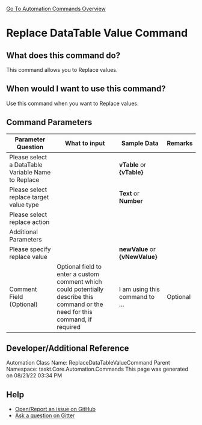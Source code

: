 <!--TITLE: Replace DataTable Value Command -->
<!-- SUBTITLE: a command in the DataTable Commands group. -->
[Go To Automation Commands Overview](/automation-commands.md)


# Replace DataTable Value Command


## What does this command do?
This command allows you to Replace values.


## When would I want to use this command?
Use this command when you want to Replace values.


## Command Parameters
| Parameter Question   	| What to input  	|  Sample Data 	| Remarks  	|
| ---                    | ---               | ---           | ---       |
|Please select a DataTable Variable Name to Replace||**vTable** or **{vTable}**||
|Please select replace target value type||**Text** or **Number**||
|Please select replace action||||
|Additional Parameters||||
|Please specify replace value||**newValue** or **{vNewValue}**||
|Comment Field (Optional)|Optional field to enter a custom comment which could potentially describe this command or the need for this command, if required|I am using this command to ...|Optional|














## Developer/Additional Reference
Automation Class Name: ReplaceDataTableValueCommand
Parent Namespace: taskt.Core.Automation.Commands
This page was generated on 08/21/22 03:34 PM


## Help
- [Open/Report an issue on GitHub](https://github.com/rcktrncn/taskt/issues/new)
- [Ask a question on Gitter](https://gitter.im/taskt-rpa/Lobby)
